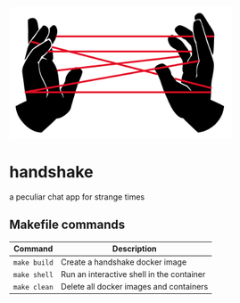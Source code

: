 ![handshake logo](images/handshake.png)

# handshake

a peculiar chat app for strange times

## Makefile commands

| Command      | Description                               |
| ------------ | ----------------------------------------- |
| `make build` | Create a handshake docker image           |
| `make shell` | Run an interactive shell in the container |
| `make clean` | Delete all docker images and containers   |
